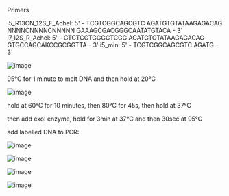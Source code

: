 Primers

i5_R13CN_12S_F_Achel:  5' - TCGTCGGCAGCGTC AGATGTGTATAAGAGACAG NNNNCNNNNCNNNNN GAAAGCGACGGGCAATATGTACA - 3'
i7_12S_R_Achel:        5' - GTCTCGTGGGCTCGG AGATGTGTATAAGAGACAG GTGCCAGCAKCCGCGGTTA - 3'
i5_min:                5' - TCGTCGGCAGCGTC AGATG - 3'
     
![image](https://github.com/user-attachments/assets/14258eb9-da21-48d1-98ca-beb7b434b74d)

95°C for 1 minute to melt DNA and then hold at 20°C
     
![image](https://github.com/user-attachments/assets/b814dcb2-1133-4a28-9727-0a5a0543240f)

hold at 60°C for 10 minutes, then 80°C for 45s, then hold at 37°C

then add exoI enzyme, hold for 3min at 37°C and then 30sec at 95°C

add labelled DNA to PCR:

![image](https://github.com/user-attachments/assets/4cf3e6bd-5544-4b78-a97a-0cd269b12415)



![image](https://github.com/user-attachments/assets/3ffb8a70-91e6-4a70-a913-1e9156c2e3b5)

     
![image](https://github.com/user-attachments/assets/273181ad-e8fb-422d-9b28-aa369ba9cbfc)


![image](https://github.com/user-attachments/assets/0d76ce4c-8370-4960-8b74-1be8d26d4c17)
